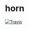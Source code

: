 # horn
[![Travis][build-badge]][build]

[build-badge]: https://travis-ci.org/komendantyan/horn.svg?branch=master
[build]: https://travis-ci.org/komendantyan/horn
